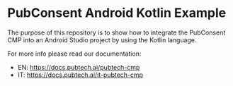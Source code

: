 #  PubConsent Android Kotlin Example

The purpose of this repository is to show how to integrate the PubConsent CMP into an Android Studio project by using the Kotlin language.

For more info please read our documentation:

- EN: https://docs.pubtech.ai/pubtech-cmp
- IT: https://docs.pubtech.ai/it-pubtech-cmp
